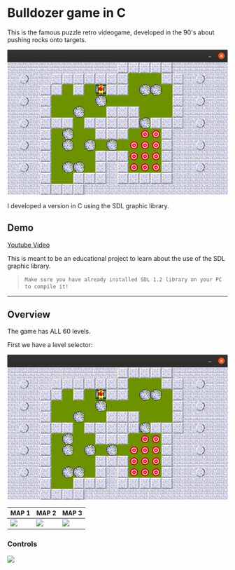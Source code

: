 # Bulldozer game in C
This is the famous puzzle retro videogame, developed in the 90's about pushing rocks onto targets.

<p align="center">
  <img src="Images/bulldozer.png">
</p>

I developed a version in C using the SDL graphic library.

## Demo

[Youtube Video](https://www.youtube.com/watch?v=QQdxiQNExBM&t=1s "Youtube Video")

This is meant to be an educational project to learn about the use of the SDL graphic library.

>     Make sure you have already installed SDL 1.2 library on your PC to compile it! 

__________________

## Overview

The game has ALL 60 levels.

First we have a level selector:

<p align="center">
  <img src="Images/bulldozer.png">
</p>

MAP 1 | MAP 2 | MAP 3
------------ | ------------- | -------------
<img src="Images/map1.png" width = "260"> | <img src="Images/ma2.png" width = "260"> | <img src="Images/map3.png" width = "260">


### Controls

<img src="Images/keyboard.png">
